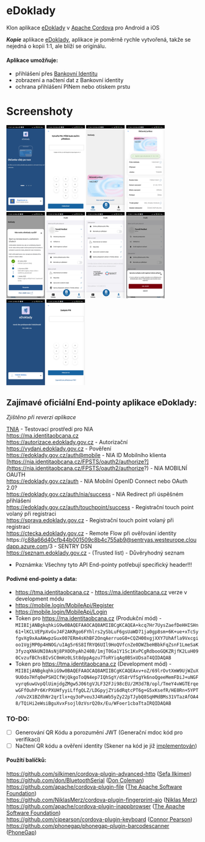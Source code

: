 

# eDoklady
Klon aplikace [eDoklady](https://edoklady.gov.cz/) v [Apache Cordova](https://cordova.apache.org) pro Android a iOS

***Kopie*** aplikace [eDoklady](https://edoklady.gov.cz/), aplikace je poměrně rychle vytvořená, takže se nejedná o kopii 1:1, ale blíží se originálu.
#### Aplikace umožňuje:
- přihlášení přes [Bankovní Identitu](https://www.bankid.cz/) 
- zobrazení a načtení dat z Bankovní identity
- ochrana přihlášení PINem nebo otiskem prstu

# Screenshoty
<img src="https://github.com/zgruza/eDoklady/blob/main/Screenshots/1.jpg?raw=true" alt="eDoklady 1" width="20%" height="20%"> <img src="https://github.com/zgruza/eDoklady/blob/main/Screenshots/2.jpg?raw=true" alt="eDoklady 2" width="20%" height="20%"> <img src="https://github.com/zgruza/eDoklady/blob/main/Screenshots/3.jpg?raw=true" alt="eDoklady 3" width="20%" height="20%"> <img src="https://github.com/zgruza/eDoklady/blob/main/Screenshots/4.jpg?raw=true" alt="eDoklady 4" width="20%" height="20%"> <img src="https://github.com/zgruza/eDoklady/blob/main/Screenshots/5.jpg?raw=true" alt="eDoklady 5" width="20%" height="20%"> <img src="https://github.com/zgruza/eDoklady/blob/main/Screenshots/6.jpg?raw=true" alt="eDoklady 6" width="20%" height="20%"> <img src="https://github.com/zgruza/eDoklady/blob/main/Screenshots/7.jpg?raw=true" alt="eDoklady 7" width="20%" height="20%"> <img src="https://github.com/zgruza/eDoklady/blob/main/Screenshots/8.jpg?raw=true" alt="eDoklady 8" width="20%" height="20%"> <img src="https://github.com/zgruza/eDoklady/blob/main/Screenshots/9.jpg?raw=true" alt="eDoklady 9" width="20%" height="20%"> <img src="https://github.com/zgruza/eDoklady/blob/main/Screenshots/10.jpg?raw=true" alt="eDoklady 10" width="20%" height="20%">
## Zajímavé oficiální End-pointy aplikace eDoklady:
_Zjištěno při reverzi aplikace_

[TNIA](https://tnia.identitaobcana.cz/FPSTS/saml2/basic?SAMLRequest=1ZXBjtowEIbvlfoOke%2FEkIWtsAAphdIi0RYB7aE3x5kIq4md2uPtbp%2B%2BjoEA0i6VKu2Bk6XJ%2FL%2B%2FyUwmI8urMqlZ6nCn1vDLgcXosSqVZfsnY%2BKMYppbaZniFViGgm3Sz0uWxF1WG41a6JKca65LuLVgUGpFosVsTGQ%2BuB%2FcJ1kPBgOR9Xk%2FH8Ld3TDLRMH7xQCShETfwVgvGBOv9yprHSyURa7Qh7pJ0um%2B63SH296Q9fus1%2FtBopkvQyqOQbVDrC2jFJXkscxBoUSuM8EVj8UfOl9tthsayGnmoQWJ0iPjVCvrKjAbMA9SwLf18mRXcyG9VxKjv6wDBgTUGFv3s2xcm%2FM3ZHS1z6KfdAW0ecsHK0tTYcnk7ZsoGoW7WajLTP7ffkQvjE7WNTt0FvLQZ18VwiNGU13V3EjbvKRKKlm5ak%2FUMp2nT0vfujUUgdADgsy5jcEZXXN%2F0KVOPVYW%2BiJ5eaR51iKw0WtwF%2FgfHhFUMwL2MGfh7n0rniFpVB1oNW1NIY9tVtunGia1y0opRvQieJF44kI0MnO%2BEYeEKynRFz%2FxL5Lx1on66XSGl7Wfba3o1Bnj%2B%2FhRPoBqHEjwmWtTcfzH9%2BQtm2inCMnMGUkiaRsyaSAfEzTO29HXRp%2FzSpZPN8Y%2B4whfi%2FfS4O6GqFfhWIRNVkgwN4R%2BGJY0zw1Ye0Pg2zVvkPli9mrQx1300t5pF%2BZpHfp4Gz3%2FhU%2F%2BAg%3D%3D) - Testovací prostředí pro NIA <br>
https://ma.identitaobcana.cz <br>
https://autorizace.edoklady.gov.cz - Autorizační <br>
https://vydani.edoklady.gov.cz - Pověření <br>
https://edoklady.gov.cz/auth@mobile - NIA ID Mobilního klienta <br>
[https://nia.identitaobcana.cz/FPSTS/oauth2/authorize?](https://nia.identitaobcana.cz/FPSTS/oauth2/authorize?) - NIA MOBILNÍ OAUTH <br>
https://edoklady.gov.cz/auth - NIA Mobilní OpenID Connect nebo OAuth 2.0? <br>
https://edoklady.gov.cz/auth/nia/success - NIA Redirect při úspěšném přihlášení <br>
https://edoklady.gov.cz/auth/touchpoint/success - Registrační touch point volaný při registraci <br>
https://sprava.edoklady.gov.cz - Registrační touch point volaný při registraci <br>
https://ctecka.edoklady.gov.cz - Remote Flow při ověřování identity <br>
https://c88a66d40cfb44b001509c8b4c755ab9@sentryas.westeurope.cloudapp.azure.com/3 - SENTRY DSN <br>
https://seznam.edoklady.gov.cz - (Trusted list) - Důvěryhodný seznam <br>
* Poznámka: Všechny tyto API End-pointy potřebují specifický header!!!

#### Podivné end-pointy a data:
 - https://tma.identitaobcana.cz - https://ma.identitaobcana.cz verze v development módu
 - https://mobile.login/MobileApi/Register
 - https://mobile.login/MobileApi/Login
 - Token pro https://ma.identitaobcana.cz (Produkční mód) - `MIIBIjANBgkqhkiG9w0BAQEFAAOCAQ8AMIIBCgKCAQEA+kcq7Hr7UysZaefDeHHISHn61+lKCLVEPpXvGvJ4F2AKRgo6FYhlrs2ySbLuF6gsUaWD71ja0gp8sm+6K+ue+xTcSyfgvXg9xAaAWwpzGux007ERm4sKhBF2OnqAerruoG0+CQZH00xgjXXY7UhAfla9Vxcgioo1VgjMP0p4HNOG/uIAg5r6S8IfRYQ6UIl9HoQVfcnZe0DWZbeHBbkFqZsnF1LmeSaK3fyzqXNkUNI0AsNj8PXOOhyAh240B/1mjT0Ga1Y1Sc1KvPCgRdbooGQKZRjfK2LuH090CvzufBChsBIvSC0mHz0LSt8dppAgzu7ToRYiqAg0BSxUDsaT4QIDAQAB`
 - Token pro https://tma.identitaobcana.cz (Development mód) - `MIIBIjANBgkqhkiG9w0BAQEFAAOCAQ8AMIIBCgKCAQEAxv+oZ/69lrOvtXmW9UjWZuX9UOdo7Hfq0ePSHICfWjQkgoToQN4ep7IQhSgY/dS8rVfSgYk6noQgeeMemFDiJ+uNGFvyrq6uwUvpQlUimjdgZMgw5J06tgVJLF32FJi98cEU/2M3d7B/opl/TmeY4vWGTErqewGFfOuhPr6KrPXUHfyyiLffgQLZ/LDGpyjZYi6dRqtcPT6g+G5xKsefR/HE0Rn+5YPT/oUv2X1BZdhNr2qrIlx+qy3oPveu3J4RaWb5yZy22pTJybQ8SqHMdBMs31VTazAfOA48/TQiHi2eWsiBguXvxFsojl0zVsrQ20x/Eu/WFoer1cbaTtaIRQIDAQAB`
### TO-DO:
 - [ ]  Generování QR Kódu a porozumění JWT (Generační mdoc kód pro verifikaci)
 - [ ]  Načtení QR kódu a ověření identity (Skener na kód je již [implementován](https://github.com/phonegap/phonegap-plugin-barcodescanner))
#### Použítí balíčků:
https://github.com/silkimen/cordova-plugin-advanced-http ([Sefa Ilkimen](https://github.com/silkimen)) <br>
https://github.com/don/BluetoothSerial ([Don Coleman](https://github.com/don)) <br>
https://github.com/apache/cordova-plugin-file ([The Apache Software Foundation](https://github.com/apache)) <br>
https://github.com/NiklasMerz/cordova-plugin-fingerprint-aio ([Niklas Merz](https://github.com/NiklasMerz)) <br>
https://github.com/apache/cordova-plugin-inappbrowser ([The Apache Software Foundation](https://github.com/apache)) <br>
https://github.com/cjpearson/cordova-plugin-keyboard ([Connor Pearson](https://github.com/cjpearson)) <br>
https://github.com/phonegap/phonegap-plugin-barcodescanner ([PhoneGap](https://github.com/phonegap))
